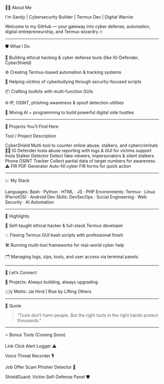 👨‍💻 About Me

I'm Sandy | Cybersecurity Builder | Termux Dev | Digital Warrior

Welcome to my GitHub — your gateway into cyber defense, automation, digital entrepreneurship, and Termux wizardry 🔥


---

🛡️ What I Do

🔐 Building ethical hacking & cyber defense tools (like IG-Defender, CyberShield)

⚙️ Creating Termux-based automation & tracking systems

📱 Helping victims of cyberbullying through security-focused scripts

📦 Crafting toolkits with multi-function GUIs

🌐 IP, OSINT, phishing awareness & spoof detection utilities

🧠 Mixing AI + programming to build powerful digital side hustles



---

🧰 Projects You’ll Find Here

Tool / Project	Description

CyberShield	Multi-tool to counter online abuse, stalkers, and cybercriminals 👨‍💻
IG Defender	Insta abuse reporting with logs & GUI for victims support
Insta Stalker Detector	Detect fake viewers, impersonators & silent stalkers
Phone OSINT Tracker	Collect partial data of target numbers for awareness ⚠️
FIR PDF Generator	Auto-fill cyber FIR forms for quick action



---

📈 My Stack

Languages:     Bash · Python · HTML · JS · PHP
Environments:  Termux · Linux (ParrotOS) · Android Dev
Skills:        DevSecOps · Social Engineering · Web Security · AI Automation


---

🚀 Highlights

🧠 Self-taught ethical hacker & full-stack Termux developer

💥 Flexing Termux GUI bash scripts with professional finish

🛠️ Running multi-tool frameworks for real-world cyber help

🗂️ Managing logs, zips, tools, and user access via terminal panels



---

💬 Let’s Connect

🧠 Projects: Always building, always upgrading

🇮🇳 Motto: Jai Hind | Rise by Lifting Others



---

📌 Quote

> "Tools don’t harm people. But the right tools in the right hands protect thousands."




---

⭐ Bonus Tools (Coming Soon)

Link Click Alert Logger ⚠️

Voice Threat Recorder 🎙️

Job Offer Scam Phisher Detector 💼

ShieldGuard: Victim Self-Defense Panel 🛡️


